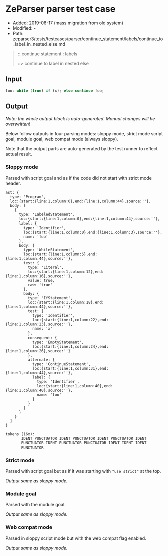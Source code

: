 # ZeParser parser test case

- Added: 2019-06-17 (mass migration from old system)
- Modified: -
- Path: zeparser3/tests/testcases/parser/continue_statement/labels/continue_to_label_in_nested_else.md

> :: continue statement : labels
>
> ::> continue to label in nested else

## Input

`````js
foo: while (true) if (x); else continue foo;
`````

## Output

_Note: the whole output block is auto-generated. Manual changes will be overwritten!_

Below follow outputs in four parsing modes: sloppy mode, strict mode script goal, module goal, web compat mode (always sloppy).

Note that the output parts are auto-generated by the test runner to reflect actual result.

### Sloppy mode

Parsed with script goal and as if the code did not start with strict mode header.

`````
ast: {
  type: 'Program',
  loc:{start:{line:1,column:0},end:{line:1,column:44},source:''},
  body: [
    {
      type: 'LabeledStatement',
      loc:{start:{line:1,column:0},end:{line:1,column:44},source:''},
      label: {
        type: 'Identifier',
        loc:{start:{line:1,column:0},end:{line:1,column:3},source:''},
        name: 'foo'
      },
      body: {
        type: 'WhileStatement',
        loc:{start:{line:1,column:5},end:{line:1,column:44},source:''},
        test: {
          type: 'Literal',
          loc:{start:{line:1,column:12},end:{line:1,column:16},source:''},
          value: true,
          raw: 'true'
        },
        body: {
          type: 'IfStatement',
          loc:{start:{line:1,column:18},end:{line:1,column:44},source:''},
          test: {
            type: 'Identifier',
            loc:{start:{line:1,column:22},end:{line:1,column:23},source:''},
            name: 'x'
          },
          consequent: {
            type: 'EmptyStatement',
            loc:{start:{line:1,column:24},end:{line:1,column:26},source:''}
          },
          alternate: {
            type: 'ContinueStatement',
            loc:{start:{line:1,column:31},end:{line:1,column:44},source:''},
            label: {
              type: 'Identifier',
              loc:{start:{line:1,column:40},end:{line:1,column:40},source:''},
              name: 'foo'
            }
          }
        }
      }
    }
  ]
}

tokens (16x):
       IDENT PUNCTUATOR IDENT PUNCTUATOR IDENT PUNCTUATOR IDENT
       PUNCTUATOR IDENT PUNCTUATOR PUNCTUATOR IDENT IDENT IDENT
       PUNCTUATOR
`````

### Strict mode

Parsed with script goal but as if it was starting with `"use strict"` at the top.

_Output same as sloppy mode._

### Module goal

Parsed with the module goal.

_Output same as sloppy mode._

### Web compat mode

Parsed in sloppy script mode but with the web compat flag enabled.

_Output same as sloppy mode._
